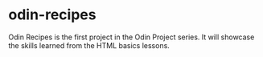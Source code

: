 # odin-recipes

Odin Recipes is the first project in the Odin Project series. It will showcase the skills learned from the HTML basics lessons.